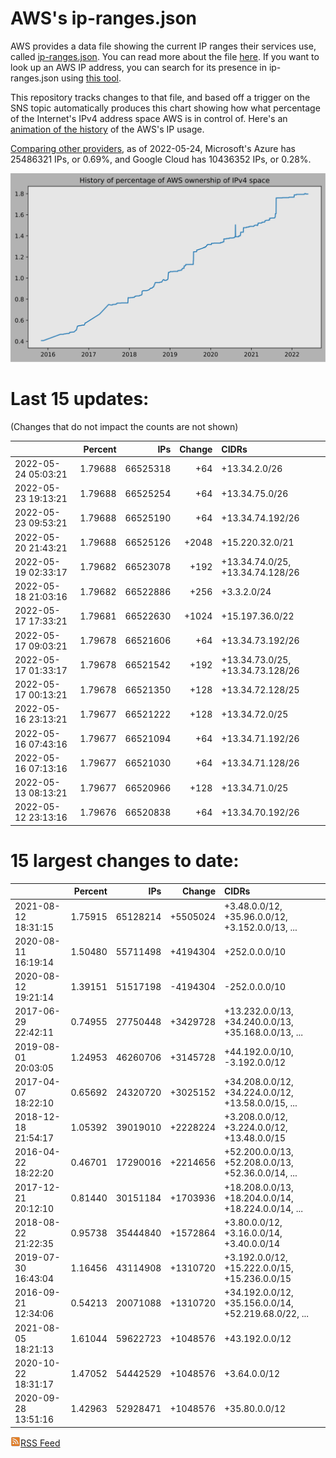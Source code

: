 # AWS's ip-ranges.json

AWS provides a data file showing the current IP ranges their
services use, called [ip-ranges.json](https://ip-ranges.amazonaws.com/ip-ranges.json).
You can read more about the file [here](https://docs.aws.amazon.com/general/latest/gr/aws-ip-ranges.html).
If you want to look up an AWS IP address, you can search for its presence in ip-ranges.json using [this tool](https://seligman.github.io/aws-ip-ranges/).

This repository tracks changes to that file, and based off a trigger on the SNS topic 
automatically produces this chart showing how what percentage of the Internet's IPv4 
address space AWS is in control of.  Here's an 
[animation of the history](https://youtu.be/Su25yl7eol8) of the AWS's IP usage.

[Comparing other providers](https://github.com/seligman/cloud_sizes), as of 2022-05-24, Microsoft's Azure has 25486321 IPs, or 0.69%, and Google Cloud has 10436352 IPs, or 0.28%.

![History of AWS](history_count.svg)

# Last 15 updates:

(Changes that do not impact the counts are not shown)

| | Percent | IPs | Change | CIDRs |
| :--- | ---: | ---: | ---: | :--- |
| 2022-05-24 05:03:21 | 1.79688 | 66525318 | +64 | +13.34.2.0/26 |
| 2022-05-23 19:13:21 | 1.79688 | 66525254 | +64 | +13.34.75.0/26 |
| 2022-05-23 09:53:21 | 1.79688 | 66525190 | +64 | +13.34.74.192/26 |
| 2022-05-20 21:43:21 | 1.79688 | 66525126 | +2048 | +15.220.32.0/21 |
| 2022-05-19 02:33:17 | 1.79682 | 66523078 | +192 | +13.34.74.0/25, +13.34.74.128/26 |
| 2022-05-18 21:03:16 | 1.79682 | 66522886 | +256 | +3.3.2.0/24 |
| 2022-05-17 17:33:21 | 1.79681 | 66522630 | +1024 | +15.197.36.0/22 |
| 2022-05-17 09:03:21 | 1.79678 | 66521606 | +64 | +13.34.73.192/26 |
| 2022-05-17 01:33:17 | 1.79678 | 66521542 | +192 | +13.34.73.0/25, +13.34.73.128/26 |
| 2022-05-17 00:13:21 | 1.79678 | 66521350 | +128 | +13.34.72.128/25 |
| 2022-05-16 23:13:21 | 1.79677 | 66521222 | +128 | +13.34.72.0/25 |
| 2022-05-16 07:43:16 | 1.79677 | 66521094 | +64 | +13.34.71.192/26 |
| 2022-05-16 07:13:16 | 1.79677 | 66521030 | +64 | +13.34.71.128/26 |
| 2022-05-13 08:13:21 | 1.79677 | 66520966 | +128 | +13.34.71.0/25 |
| 2022-05-12 23:13:16 | 1.79676 | 66520838 | +64 | +13.34.70.192/26 |


# 15 largest changes to date:

| | Percent | IPs | Change | CIDRs |
| :--- | ---: | ---: | ---: | :--- |
| 2021-08-12 18:31:15 | 1.75915 | 65128214 | +5505024 | +3.48.0.0/12, +35.96.0.0/12, +3.152.0.0/13, ... |
| 2020-08-11 16:19:14 | 1.50480 | 55711498 | +4194304 | +252.0.0.0/10 |
| 2020-08-12 19:21:14 | 1.39151 | 51517198 | -4194304 | -252.0.0.0/10 |
| 2017-06-29 22:42:11 | 0.74955 | 27750448 | +3429728 | +13.232.0.0/13, +34.240.0.0/13, +35.168.0.0/13, ... |
| 2019-08-01 20:03:05 | 1.24953 | 46260706 | +3145728 | +44.192.0.0/10, -3.192.0.0/12 |
| 2017-04-07 18:22:10 | 0.65692 | 24320720 | +3025152 | +34.208.0.0/12, +34.224.0.0/12, +13.58.0.0/15, ... |
| 2018-12-18 21:54:17 | 1.05392 | 39019010 | +2228224 | +3.208.0.0/12, +3.224.0.0/12, +13.48.0.0/15 |
| 2016-04-22 18:22:20 | 0.46701 | 17290016 | +2214656 | +52.200.0.0/13, +52.208.0.0/13, +52.36.0.0/14, ... |
| 2017-12-21 20:12:10 | 0.81440 | 30151184 | +1703936 | +18.208.0.0/13, +18.204.0.0/14, +18.224.0.0/14, ... |
| 2018-08-22 21:22:35 | 0.95738 | 35444840 | +1572864 | +3.80.0.0/12, +3.16.0.0/14, +3.40.0.0/14 |
| 2019-07-30 16:43:04 | 1.16456 | 43114908 | +1310720 | +3.192.0.0/12, +15.222.0.0/15, +15.236.0.0/15 |
| 2016-09-21 12:34:06 | 0.54213 | 20071088 | +1310720 | +34.192.0.0/12, +35.156.0.0/14, +52.219.68.0/22, ... |
| 2021-08-05 18:21:13 | 1.61044 | 59622723 | +1048576 | +43.192.0.0/12 |
| 2020-10-22 18:31:17 | 1.47052 | 54442529 | +1048576 | +3.64.0.0/12 |
| 2020-09-28 13:51:16 | 1.42963 | 52928471 | +1048576 | +35.80.0.0/12 |


[![RSS Icon](rss-icon.png)RSS Feed](https://raw.githubusercontent.com/seligman/aws-ip-ranges/master/rss.xml)
